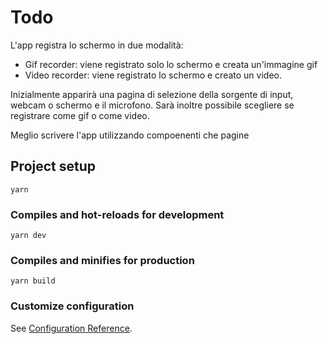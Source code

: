 # Todo

L'app registra lo schermo in due modalità: 
- Gif recorder: viene registrato solo lo schermo e creata un'immagine gif
- Video recorder: viene registrato lo schermo e creato un video.

Inizialmente apparirà una pagina di selezione della sorgente di input, webcam o schermo e il microfono. Sarà inoltre possibile scegliere se registrare come gif o come video.

Meglio scrivere l'app utilizzando compoenenti che pagine


## Project setup

```
yarn
```

### Compiles and hot-reloads for development

```
yarn dev
```

### Compiles and minifies for production

```
yarn build
```

### Customize configuration

See [Configuration Reference](https://vitejs.dev/config/).
